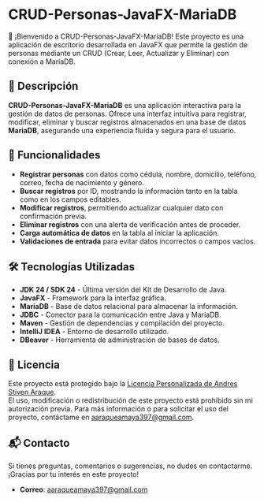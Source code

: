 # CRUD-Personas-JavaFX-MariaDB

🚀 ¡Bienvenido a CRUD-Personas-JavaFX-MariaDB! Este proyecto es una aplicación de escritorio desarrollada en JavaFX que permite la gestión de personas mediante un CRUD (Crear, Leer, Actualizar y Eliminar) con conexión a MariaDB.
## 🌟 Descripción

**CRUD-Personas-JavaFX-MariaDB** es una aplicación interactiva para la gestión de datos de personas. Ofrece una interfaz intuitiva para registrar, modificar, eliminar y buscar registros almacenados en una base de datos **MariaDB**, asegurando una experiencia fluida y segura para el usuario.

## 📌 Funcionalidades

- **Registrar personas** con datos como cédula, nombre, domicilio, teléfono, correo, fecha de nacimiento y género.
- **Buscar registros** por ID, mostrando la información tanto en la tabla como en los campos editables.
- **Modificar registros**, permitiendo actualizar cualquier dato con confirmación previa.
- **Eliminar registros** con una alerta de verificación antes de proceder.
- **Carga automática de datos** en la tabla al iniciar la aplicación.
- **Validaciones de entrada** para evitar datos incorrectos o campos vacios.

## 🛠️ Tecnologías Utilizadas

- **JDK 24 / SDK 24** - Última versión del Kit de Desarrollo de Java.
- **JavaFX** - Framework para la interfaz gráfica.
- **MariaDB** - Base de datos relacional para almacenar la información.
- **JDBC** - Conector para la comunicación entre Java y MariaDB.
- **Maven** - Gestión de dependencias y compilación del proyecto.
- **IntelliJ IDEA** - Entorno de desarrollo utilizado.
- **DBeaver** - Herramienta de administración de bases de datos.

## 📜 Licencia

Este proyecto está protegido bajo la [Licencia Personalizada de Andres Stiven Araque](./LICENSE.md).  
El uso, modificación o redistribución de este proyecto está prohibido sin mi autorización previa. Para más información o para solicitar el uso del proyecto, contáctame en [aaraqueamaya397@gmail.com](mailto:aaraqueamaya397@gmail.com).

## 📬 Contacto

Si tienes preguntas, comentarios o sugerencias, no dudes en contactarme. ¡Gracias por tu interés en este proyecto!

- **Correo**: [aaraqueamaya397@gmail.com](mailto:aaraqueamaya397@gmail.com)